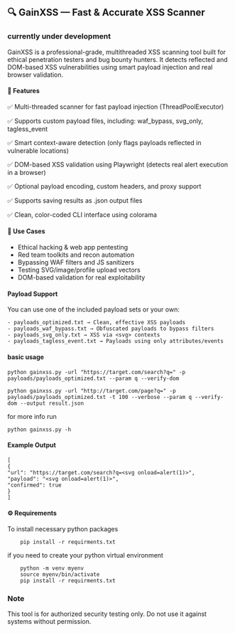 ## 🔍 GainXSS — Fast & Accurate XSS Scanner

### currently under development

GainXSS is a professional-grade, multithreaded XSS scanning tool built for ethical penetration testers and bug bounty hunters. It detects reflected and DOM-based XSS vulnerabilities using smart payload injection and real browser validation.

#### 🚀 Features

✅ Multi-threaded scanner for fast payload injection (ThreadPoolExecutor)

✅ Supports custom payload files, including: waf_bypass, svg_only, tagless_event

✅ Smart context-aware detection (only flags payloads reflected in vulnerable locations)

✅ DOM-based XSS validation using Playwright (detects real alert execution in a browser)

✅ Optional payload encoding, custom headers, and proxy support

✅ Supports saving results as .json output files

✅ Clean, color-coded CLI interface using colorama

#### 🎯 Use Cases

- Ethical hacking & web app pentesting
- Red team toolkits and recon automation
- Bypassing WAF filters and JS sanitizers
- Testing SVG/image/profile upload vectors
- DOM-based validation for real exploitability

#### Payload Support

You can use one of the included payload sets or your own:

    - payloads_optimized.txt → Clean, effective XSS payloads
    - payloads_waf_bypass.txt → Obfuscated payloads to bypass filters
    - payloads_svg_only.txt → XSS via <svg> contexts
    - payloads_tagless_event.txt → Payloads using only attributes/events

#### basic usage

    python gainxss.py -url "https://target.com/search?q=" -p payloads/payloads_optimized.txt --param q --verify-dom

    python gainxss.py -url "http://target.com/page?q=" -p payloads/payloads_optimized.txt -t 100 --verbose --param q --verify-dom --output result.json

for more info run

    python gainxss.py -h

#### Example Output

    [
    {
    "url": "https://target.com/search?q=<svg onload=alert(1)>",
    "payload": "<svg onload=alert(1)>",
    "confirmed": true
    }
    ]

#### ⚙️ Requirements

To install necessary python packages

        pip install -r requirments.txt

if you need to create your python virtual environment

        python -m venv myenv
        source myenv/bin/activate
        pip install -r requirments.txt

### Note

This tool is for authorized security testing only. Do not use it against systems without permission.
